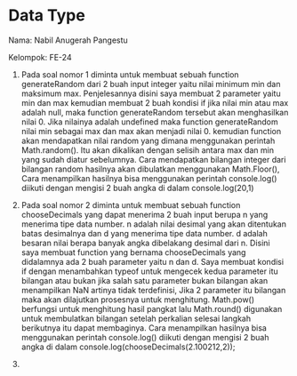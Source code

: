 # Data Type

Nama: Nabil Anugerah Pangestu

Kelompok: FE-24

1. Pada soal nomor 1 diminta untuk membuat sebuah function generateRandom  dari 2 buah input integer yaitu nilai minimum min dan maksimum max. Penjelesannya disini saya membuat 2 parameter yaitu min dan max kemudian membuat 2 buah kondisi if jika nilai min atau max adalah null, maka function generateRandom tersebut akan menghasilkan nilai 0. Jika nilainya adalah undefined maka function generateRandom nilai min sebagai max dan max akan menjadi nilai 0. kemudian function akan mendapatkan nilai random yang dimana menggunakan perintah Math.random(). Itu akan dikalikan dengan selisih antara max dan min yang sudah diatur sebelumnya. Cara mendapatkan bilangan integer dari bilangan random hasilnya akan dibulatkan menggunakan Math.Floor(), Cara menampilkan hasilnya bisa menggunakan perintah console.log() diikuti dengan mengisi 2 buah angka di dalam console.log(20,1)

2. Pada soal nomor 2 diminta untuk membuat sebuah function chooseDecimals yang dapat menerima 2 buah input berupa n yang menerima tipe data number. n adalah nilai desimal yang akan ditentukan batas desimalnya dan d yang menerima tipe data number. d adalah besaran nilai berapa banyak angka dibelakang desimal dari n. Disini saya membuat function yang bernama chooseDecimals yang didalamnya ada 2 buah parameter yaitu n dan d. Saya membuat kondisi if dengan menambahkan typeof untuk mengecek kedua parameter itu bilangan atau bukan jika salah satu parameter bukan bilangan akan menampilkan NaN artinya tidak terdefinisi, Jika 2 parameter itu bilangan maka akan dilajutkan prosesnya untuk menghitung. Math.pow() berfungsi untuk menghitung hasil pangkat lalu Math.round() digunakan untuk membulatkan bilangan setelah perkalian selesai langkah berikutnya itu dapat membaginya. Cara menampilkan hasilnya bisa menggunakan perintah console.log() diikuti dengan mengisi 2 buah angka di dalam console.log(chooseDecimals(2.100212,2));

3. 
